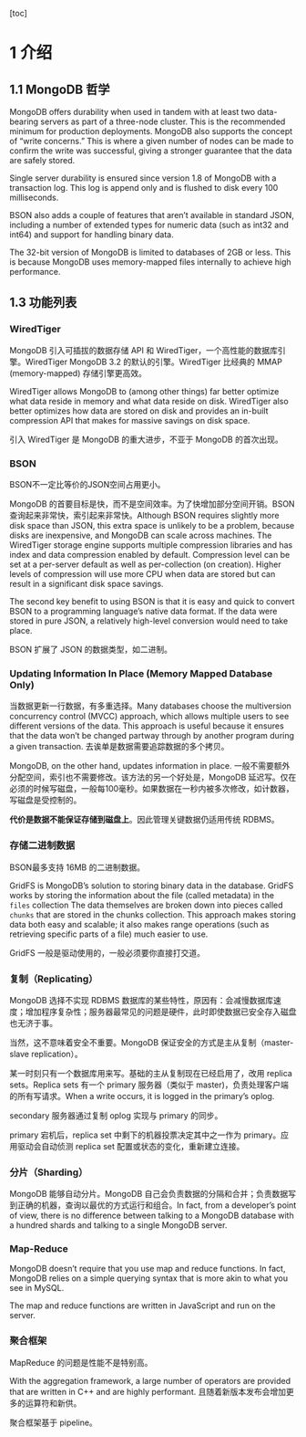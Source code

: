 [toc]

# 1 介绍

## 1.1 MongoDB 哲学

MongoDB offers durability when used in tandem with at least two data-bearing servers as part of a three-node cluster. This is the recommended minimum for production deployments. MongoDB also supports the concept of “write concerns.” This is where a given number of nodes can be made to confirm the write wassuccessful, giving a stronger guarantee that the data are safely stored.
Single server durability is ensured since version 1.8 of MongoDB with a transaction log. This log is append only and is flushed to disk every 100 milliseconds.

BSON also adds a couple  of features that aren’t available in standard JSON, including a number of extended types for numeric data (such as int32 and int64) and support for handling binary data.

The 32-bit version of MongoDB is limited to databases of 2GB or less. This is because MongoDB uses memory-mapped files internally to achieve high performance.

## 1.3 功能列表

### WiredTiger
MongoDB 引入可插拔的数据存储 API 和 WiredTiger，一个高性能的数据库引擎。WiredTiger MongoDB 3.2 的默认的引擎。WiredTiger 比经典的 MMAP (memory-mapped) 存储引擎更高效。
WiredTiger allows MongoDB to (among other things) far better optimize what data reside in memory and what data reside on disk. WiredTiger also better optimizes how data are stored on disk and provides an in-built compression API that makes for massive savings on disk space.

引入 WiredTiger 是 MongoDB 的重大进步，不亚于 MongoDB 的首次出现。

### BSON

BSON不一定比等价的JSON空间占用更小。

MongoDB 的首要目标是快，而不是空间效率。为了快增加部分空间开销。BSON 查询起来非常快，索引起来非常快。Although BSON requires slightly more disk space than JSON, this extra space is unlikely to be a problem, because disks are inexpensive, and MongoDB can scale across machines. The WiredTiger storage engine supports multiple compression libraries and has index and data compression enabled by default. Compression level can be set at a per-server default as well as per-collection (on creation). Higher levels of compression will use more CPU when data are stored but can result in a significant disk space savings.

The second key benefit to using BSON is that it is easy and quick to convert BSON to a programming language’s native data format. If the data were stored in pure JSON, a relatively high-level conversion would need to take place.

BSON 扩展了 JSON 的数据类型，如二进制。

### Updating Information In Place (Memory Mapped Database Only)

当数据更新一行数据，有多重选择。Many databases choose the multiversion concurrency control (MVCC) approach, which allows multiple users to see different versions of the data. This approach is useful because it ensures that the datawon’t be changed partway through by another program during a given transaction. 去诶单是数据需要追踪数据的多个拷贝。
MongoDB, on the other hand, updates information in place. 一般不需要额外分配空间，索引也不需要修改。该方法的另一个好处是，MongoDB 延迟写。仅在必须的时候写磁盘，一般每100毫秒。如果数据在一秒内被多次修改，如计数器，写磁盘是受控制的。
**代价是数据不能保证存储到磁盘上**。因此管理关键数据仍适用传统 RDBMS。

### 存储二进制数据

BSON最多支持 16MB 的二进制数据。
GridFS is MongoDB’s solution to storing binary data in the database. GridFS works by storing the information about the file (called metadata) in the `files` collection The data themselves are broken down into pieces called `chunks` that are stored in the chunks collection. This approach makes storing data both easy and scalable; it also makes range operations (such as retrieving specific parts of a file) much easier to use.
GridFS 一般是驱动使用的，一般必须要你直接打交道。

### 复制（Replicating）

MongoDB 选择不实现 RDBMS 数据库的某些特性，原因有：会减慢数据库速度；增加程序复杂性；服务器最常见的问题是硬件，此时即使数据已安全存入磁盘也无济于事。
当然，这不意味着安全不重要。MongoDB 保证安全的方式是主从复制（master-slave replication）。

某一时刻只有一个数据库用来写。基础的主从复制现在已经启用了，改用 replica sets。Replica sets 有一个 primary 服务器（类似于 master)，负责处理客户端的所有写请求。When a write occurs, it is logged in the primary’s oplog.
secondary 服务器通过复制 oplog 实现与 primary 的同步。

primary 宕机后，replica set 中剩下的机器投票决定其中之一作为 primary。应用驱动会自动侦测 replica set 配置或状态的变化，重新建立连接。

### 分片（Sharding）
MongoDB 能够自动分片。MongoDB 自己会负责数据的分隔和合并；负责数据写到正确的机器，查询以最优的方式运行和组合。In fact, from a developer’s point of view, there is no difference between talking to a MongoDB database with a hundred shards and talking to a single MongoDB server.

### Map-Reduce
MongoDB doesn’t require that you use map and reduce functions. In fact, MongoDB relies on a simple querying syntax that is more akin to what you see in MySQL.

The map and reduce functions are written in JavaScript and run on the server.

### 聚合框架
MapReduce 的问题是性能不是特别高。

With the aggregation framework, a large number of operators are provided that are written in C++ and are highly performant. 且随着新版本发布会增加更多的运算符和新供。

聚合框架基于 pipeline。


